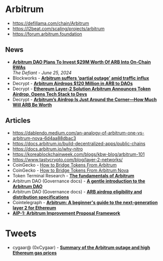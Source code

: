 # Arbitrum

- https://defillama.com/chain/Arbitrum
- https://l2beat.com/scaling/projects/arbitrum
- https://forum.arbitrum.foundation


## News

- [**Arbitrum DAO Plans To Invest $29M Worth Of ARB Into On-Chain RWAs**](https://thedefiant.io/news/defi/arbitrum-dao-plans-35m-arb-investment-into-on-chain-rwas)
  <br/>_The Defiant - June 25, 2024_
- Blockworks - [**Arbitrum suffers ‘partial outage’ amid traffic influx**](https://blockworks.co/news/arbitrum-suffers-partial-outage)
- Decrypt - [**Arbitrum Airdrops $120 Million in ARB to DAOs**](https://decrypt.co/137848/arbitrum-airdrops-120-million-in-arb-to-daos)
- Decrypt - [**Ethereum Layer-2 Solution Arbitrum Announces Token Airdrop, Opens Tech Stack to Devs**](https://decrypt.co/123727/ethereum-layer-2-solution-arbitrum-announces-token-airdrop-opens-tech-stack-devs)
- Decrypt - [**Arbitrum’s Airdrop Is Just Around the Corner—How Much Will ARB Be Worth**](https://decrypt.co/124016/arbitrum-airdrop-around-corner-how-much-will-arb-be-worth)

## Articles

- https://dablendo.medium.com/an-analogy-of-arbitrum-one-vs-arbitrum-nova-6d4aa88dbac3
- https://docs.arbitrum.io/build-decentralized-apps/public-chains
- https://docs.arbitrum.io/why-nitro
- https://koreablockchainweek.com/blogs/kbw-blog/arbitrum-101
- https://www.tastycrypto.com/blog/layer-2-networks/
- CoinGecko - [How to Bridge Tokens From Arbitrum](https://www.coingecko.com/learn/bridge-tokens-from-arbitrum)
- CoinGecko - [How to Bridge Tokens From Arbitrum Nova](https://www.coingecko.com/learn/bridge-crypto-arbitrum-nova)
- Token Terminal Research - [**The fundamentals of Arbitrum**](https://tokenterminal.com/resources/crypto-research/arbitrum)
- Arbitrum DAO (Governance docs) - [**A gentle introduction to the Arbitrum DAO**](https://docs.arbitrum.foundation/gentle-intro-dao-governance)
- Arbitrum DAO (Governance docs) - [**ARB airdrop eligibility and distribution specifications**](https://docs.arbitrum.foundation/airdrop-eligibility-distribution)
- Cointelegraph - [**Arbitrum: A beginner's guide to the next-generation layer 2 for Ethereum**](https://cointelegraph.com/learn/arbitrum-the-next-generation-layer-2-for-ethereum)
- [**AIP-1: Arbitrum Improvement Proposal Framework**](https://forum.arbitrum.foundation/t/aip-1-arbitrum-improvement-proposal-framework/30)

# Tweets
- cygaar@ (0xCygaar) - [**Summary of the Arbitrum outage and high Ethereum gas prices**](https://twitter.com/0xCygaar/status/1735720370001293589)
